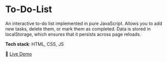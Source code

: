 # To-Do-List
An interactive to-do list implemented in pure JavaScript. Allows you to add new tasks, delete them, or mark them as completed. Data is stored in localStorage, which ensures that it persists across page reloads.

**Tech stack**: HTML, CSS, JS

🔗 [Live Demo](https://novenkoolya.github.io/To-Do-List/)
